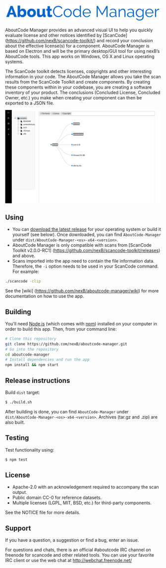 # <img src="assets/images/aboutcode-logo.png" align="center" alt="AboutCode Manager">

AboutCode Manager provides an advanced visual UI to help you quickly evaluate
license and other notices identified by [ScanCode] (https://github.com/nexB/scancode-toolkit/) and record your conclusion
about the effective license(s) for a component. AboutCode Manager is based on
Electron and will be the primary desktop/GUI tool for using nexB’s AboutCode
tools. This app works on Windows, OS X and Linux operating systems.

The ScanCode toolkit detects licenses, copyrights and other interesting
information in your code. The AboutCode Manager allows you take the scan results
from the ScanCode Toolkit and create components. By creating these components
within in your codebase, you are creating a software inventory of your product.
The conclusions (Concluded License, Concluded Owner, etc.) you make when
creating your component can then be exported to a JSON file.

![AboutCode Manager](assets/images/aboutcode-manager-nodeview.gif)

## Using

* You can [download the latest release](https://github.com/nexB/aboutcode-manager/releases) for your operating system or build it yourself (see below).
Once downloaded, you can find `AboutCode-Manager` under `dist/AboutCode-Manager-<os>-x64-<version>`.
* AboutCode Manager is only compatible with scans from [ScanCode Toolkit v2.0.0-RC1] (https://github.com/nexB/scancode-toolkit/releases) and above.
* Scans imported into the app need to contain the file information data. Therefore, the `-i` option needs to be used in your ScanCode command. For example:

```bash
./scancode -clip
```

See the [wiki] (https://github.com/nexB/aboutcode-manager/wiki) for more documentation on how to use the app.

## Building

You'll need [Node.js](https://nodejs.org) (which comes with [npm](http://npmjs.com)) installed on your computer in order to build this app.
Then, from your command line:

```bash
# Clone this repository
git clone https://github.com/nexB/aboutcode-manager.git
# Go into the repository
cd aboutcode-manager
# Install dependencies and run the app
npm install && npm start
```

## Release instructions

Build `dist` target:

```bash
$ ./build.sh
```

After building is done, you can find `AboutCode-Manager` under `dist/AboutCode-Manager-<os>-x64-<version>`.
Archives (tar.gz and .zip) are also built.

## Testing

Test functionality using:

```bash
$ npm test
```

## License

* Apache-2.0 with an acknowledgement required to accompany the scan output.
* Public domain CC-0 for reference datasets.
* Multiple licenses (LGPL, MIT, BSD, etc.) for third-party components.

See the NOTICE file for more details.

## Support

If you have a question, a suggestion or find a bug, enter an issue.

For questions and chats, there is an official #aboutcode IRC channel on freenode for
scancode and other related tools. You can use your favorite IRC client or use the
web chat at http://webchat.freenode.net/
